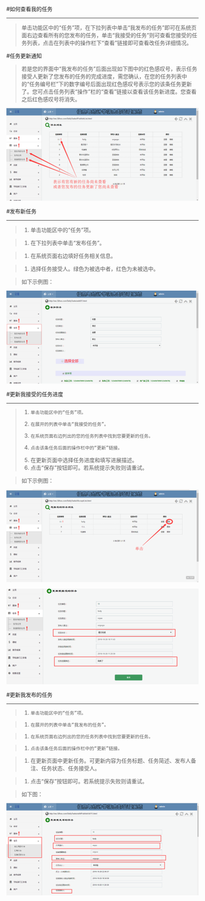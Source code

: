 #如何查看我的任务

----

>单击功能区中的“任务”项，在下拉列表中单击“我发布的任务”即可在系统页面右边查看所有的您发布的任务，单击“我接受的任务”则可查看您接受的任务列表，点击在列表中的操作栏下“查看”链接即可查看改任务详细情况。


#任务更新通知

>若是您的界面中“我发布的任务”后面出现如下图中的红色感叹号，表示任务接受人更新了您发布的任务的完成进度，需您确认，在您的任务列表中的“任务编号栏”下的数字编号后面出现红色感叹号表示您的该条任务更新了。您可点击任务列表“操作”栏的“查看”链接以查看该任务新进度。您查看之后红色感叹号将消失。


![](/assets/chapter1/dt/QQ截图20161026173413.png)



#发布新任务

----

>1.    单击功能区中的“任务”项。

>1.    在下拉列表中单击“发布任务”。

>1.    在系统页面右边填好任务相关信息。

>1.    选择任务接受人。绿色为被选中者，红色为未被选中。


>如下示例图：



![](/assets/chapter1/dt/add.png)






#更新我接受的任务进度

----


>1.     单击功能区中的“任务”项。
>1.     在展开的列表中单击“我接受的任务”。
>1.     在系统页面右边列出的您的任务列表中找到您要更新的任务。
>1.     点击该条任务后面的操作栏中的“更新”链接。
>1.    在更新页面中选择任务进度和填写进展描述。
>1.    点击“保存”按钮即可。若系统提示失败则请重试。


>如下示例图：

![](/assets/chapter1/dt/更新.png)

![](/assets/chapter1/dt/更新2.png)






#更新我发布的任务

----

>1.     单击功能区中的“任务”项。

>1.     在展开的列表中单击“我发布的任务”。

>1.     在系统页面右边列出的您的任务列表中找到您要更新的任务。

>1.     点击该条任务后面的操作栏中的“更新”链接。

>1.    在更新页面中更新任务。可更新内容为任务标题、任务简述、发布人备注、任务状态、任务接受人。

>1.    点击“保存”按钮即可。若系统提示失败则请重试。

>如下图：


![](/assets/chapter1/dt/更新3.png)